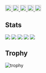 <p align="left">
  <a href="https://github.com/BlueEventHorizon">
    <img height="20" src="https://komarev.com/ghpvc/?username=BlueEventHorizon" />
  </a>
  <a href="https://github.com/BlueEventHorizon">
    <img height="20" src="https://img.shields.io/github/followers/BlueEventHorizon?label=follow&logo=github&style=flat" />
  </a>
  <a href="http://qiita.com/BlueEventHorizon">
    <img height="20" src="https://qiita-badge.apiapi.app/s/BlueEventHorizon/posts.svg" />
  </a>
  <a href="http://qiita.com/BlueEventHorizon">
    <img height="20" src="https://qiita-badge.apiapi.app/s/BlueEventHorizon/contributions.svg" />
  </a>
  <a href="https://zenn.dev/k2moons">
    <img height="20" src="https://badgen.org/img/zenn/k2moons/articles?style=plastic" />
  </a>
</p>


## Stats
![](http://github-profile-summary-cards.vercel.app/api/cards/profile-details?username=BlueEventHorizon&theme=gruvbox)
![](http://github-profile-summary-cards.vercel.app/api/cards/repos-per-language?username=BlueEventHorizon&theme=gruvbox)
![](http://github-profile-summary-cards.vercel.app/api/cards/most-commit-language?username=BlueEventHorizon&theme=gruvbox)
![](http://github-profile-summary-cards.vercel.app/api/cards/stats?username=BlueEventHorizon&theme=gruvbox)
![](http://github-profile-summary-cards.vercel.app/api/cards/productive-time?username=BlueEventHorizon&theme=gruvbox&utcOffset=9)

## Trophy
![trophy](https://github-profile-trophy.vercel.app/?username=BlueEventHorizon&theme=gruvbox)